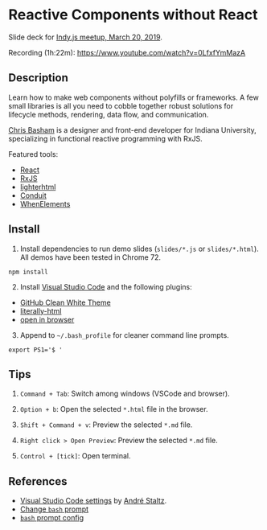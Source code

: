 # Reactive Components without React

Slide deck for [Indy.js meetup, March 20, 2019](https://www.meetup.com/indyjs/events/ljvvdpyzfbbc/).

Recording (1h:22m): https://www.youtube.com/watch?v=0LfxfYmMazA

## Description

Learn how to make web components without polyfills or frameworks. A few small libraries is all you need to cobble together robust solutions for lifecycle methods, rendering, data flow, and communication.

[Chris Basham](https://bash.am) is a designer and front-end developer for Indiana University, specializing in functional reactive programming with RxJS.

Featured tools:

- [React](https://reactjs.org/)
- [RxJS](https://github.com/ReactiveX/rxjs)
- [lighterhtml](https://github.com/WebReflection/lighterhtml)
- [Conduit](https://github.com/indiana-university/conduit/)
- [WhenElements](https://github.com/basham/when-elements)

## Install

1. Install dependencies to run demo slides (`slides/*.js` or `slides/*.html`). All demos have been tested in Chrome 72.

```
npm install
```

2. Install [Visual Studio Code](https://code.visualstudio.com/) and the following plugins:

- [GitHub Clean White Theme](https://marketplace.visualstudio.com/items?itemName=saviorisdead.Theme-GitHubCleanWhite)
- [literally-html](https://marketplace.visualstudio.com/items?itemName=webreflection.literally-html)
- [open in browser](https://marketplace.visualstudio.com/items?itemName=techer.open-in-browser)

3. Append to `~/.bash_profile` for cleaner command line prompts.

```
export PS1='$ '
```

## Tips

1. `Command + Tab`: Switch among windows (VSCode and browser).

2. `Option + b`: Open the selected `*.html` file in the browser.

3. `Shift + Command + v`: Preview the selected `*.md` file.

4. `Right click > Open Preview`: Preview the selected `*.md` file.

5. `Control + [tick]`: Open terminal.

## References

- [Visual Studio Code settings](https://staltz.com/your-ide-as-a-presentation-tool.html) by [André Staltz](https://staltz.com).
- [Change `bash` prompt](https://apple.stackexchange.com/a/107893)
- [`bash` prompt config](https://www.cyberciti.biz/tips/howto-linux-unix-bash-shell-setup-prompt.html)
